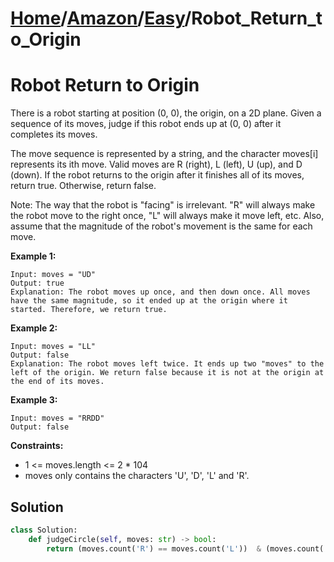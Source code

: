 # [Home](./../..)/[Amazon](./..)/[Easy](./)/Robot_Return_to_Origin
<h1>Robot Return to Origin</h1>

<p>
There is a robot starting at position (0, 0), the origin, on a 2D plane. Given a sequence of its moves, judge if this robot ends up at (0, 0) after it completes its moves.
</p>  
<p>
The move sequence is represented by a string, and the character moves[i] represents its ith move. Valid moves are R (right), L (left), U (up), and D (down). If the robot returns to the origin after it finishes all of its moves, return true. Otherwise, return false.
</p>
<p>
Note: The way that the robot is "facing" is irrelevant. "R" will always make the robot move to the right once, "L" will always make it move left, etc. Also, assume that the magnitude of the robot's movement is the same for each move.
</p>

<b>Example 1:</b>

    Input: moves = "UD"
    Output: true
    Explanation: The robot moves up once, and then down once. All moves have the same magnitude, so it ended up at the origin where it started. Therefore, we return true.
    
<b>Example 2:</b>

    Input: moves = "LL"
    Output: false
    Explanation: The robot moves left twice. It ends up two "moves" to the left of the origin. We return false because it is not at the origin at the end of its moves.

<b>Example 3:</b>

    Input: moves = "RRDD"
    Output: false

<b>Constraints:</b>

- 1 <= moves.length <= 2 * 104
- moves only contains the characters 'U', 'D', 'L' and 'R'.

<h2>Solution</h2>

```python
class Solution:
    def judgeCircle(self, moves: str) -> bool:
        return (moves.count('R') == moves.count('L'))  & (moves.count('U') == moves.count('D'))
```
